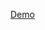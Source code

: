 <a href="https://twitter-crud-f51m.onrender.com/home" target="_blank" rel="noopener noreferrer">Demo</a>
